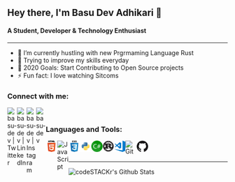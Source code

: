 ## Hey there, I'm Basu Dev Adhikari 👋
#### A Student, Developer & Technology Enthusiast
---
- 🔭 I’m currently hustling with new Prgrmaming Language Rust
- 🌱 Trying to improve my skills everyday
- 🥅 2020 Goals: Start Contributing to Open Source projects
- ⚡ Fun fact: I love watching Sitcoms

### Connect with me:

[<img align="left" alt="basu-dev | Twitter" width="22px" src="https://cdn.jsdelivr.net/npm/simple-icons@v3/icons/twitter.svg" />][twitter]
[<img align="left" alt="basu-dev | LinkedIn" width="22px" src="https://cdn.jsdelivr.net/npm/simple-icons@v3/icons/linkedin.svg" />][linkedin]
[<img align="left" alt="basu-dev | Instagram" width="22px" src="https://cdn.jsdelivr.net/npm/simple-icons@v3/icons/instagram.svg" />][instagram]
[<img align="left" alt="basu-dev" width="22px" src="https://cdn.jsdelivr.net/npm/simple-icons@v3/icons/facebook.svg" />][facebook]

<br />

### Languages and Tools:


<img align="left" alt="HTML5" width="26px" src="https://raw.githubusercontent.com/github/explore/80688e429a7d4ef2fca1e82350fe8e3517d3494d/topics/html/html.png" />

<img align="left" alt="JavaScript" width="26px" src="https://img.favpng.com/10/14/1/javascript-logo-html-comment-blog-png-favpng-ASBKnF5SBrAtVPTJjbg22zz1W.jpg" />

<img align="left" alt="CSS3" width="26px" src="https://raw.githubusercontent.com/github/explore/80688e429a7d4ef2fca1e82350fe8e3517d3494d/topics/css/css.png" />
<img align="left" alt="Python" width="26px" src="https://raw.githubusercontent.com/github/explore/80688e429a7d4ef2fca1e82350fe8e3517d3494d/topics/python/python.png" />

<img align="left" alt="C#" width="26px" src="https://raw.githubusercontent.com/github/explore/80688e429a7d4ef2fca1e82350fe8e3517d3494d/topics/csharp/csharp.png" />
<img align="left" alt="Rust" width="26px" src="https://raw.githubusercontent.com/github/explore/80688e429a7d4ef2fca1e82350fe8e3517d3494d/topics/rust/rust.png" />

<img align="left" alt="Visual Studio Code" width="26px" src="https://raw.githubusercontent.com/github/explore/80688e429a7d4ef2fca1e82350fe8e3517d3494d/topics/visual-studio-code/visual-studio-code.png" />

<img align="left" alt="Git" width="26px" src="https://img.icons8.com/color/48/000000/git.png" />

<img align="left" alt="GitHub" width="26px" src="https://raw.githubusercontent.com/github/explore/78df643247d429f6cc873026c0622819ad797942/topics/github/github.png" />





<br />
<br />

---

<img align="left" alt="codeSTACKr's Github Stats" src="https://github-readme-stats.vercel.app/api?username=basu-dev&show_icons=true&hide_border=true&count_private=true" /> <br><br>


[twitter]: https://twitter.com/AdBasudev
[instagram]: https://www.instagram.com/______dev________/
[facebook]: https://www.facebook.com/dev.basu.97/
[linkedin]: https://www.linkedin.com/in/basu-dev-adhikari-a92068140/


<!--
**basu-dev/basu-dev** is a ✨ _special_ ✨ repository because its `README.md` (this file) appears on your GitHub profile.

Here are some ideas to get you started:

- 🔭 I’m currently working on ...
- 🌱 I’m currently learning ...
- 👯 I’m looking to collaborate on ...
- 🤔 I’m looking for help with ...
- 💬 Ask me about ...
- 📫 How to reach me: ...
- 😄 Pronouns: ...
- ⚡ Fun fact: ...
-->
